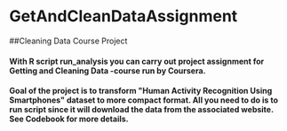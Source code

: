 # GetAndCleanDataAssignment
##Cleaning Data Course Project
#### With R script run_analysis you can carry out project assignment for Getting and Cleaning Data -course run by Coursera.

#### Goal of the project is to transform "Human Activity Recognition Using Smartphones" dataset  to more compact format. All you need to do is to run script since it will download the data from the associated website. See Codebook for more details.
